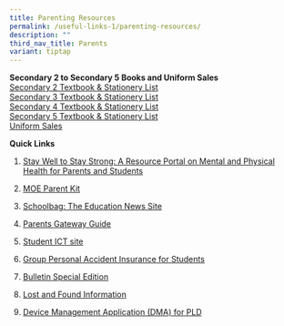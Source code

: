 ```yaml
---
title: Parenting Resources
permalink: /useful-links-1/parenting-resources/
description: ""
third_nav_title: Parents
variant: tiptap
---
```

<p><strong>Secondary 2 to Secondary 5 Books and Uniform Sales</strong>
<br><a href="/files/Seng_Kang_Secondary_2025_Sec_2_peach.pdf" rel="noopener nofollow" target="_blank">Secondary 2 Textbook &amp; Stationery List</a>
<br><a href="/files/Seng_Kang_Secondary_2025_Sec_3_blue.pdf" rel="noopener nofollow" target="_blank">Secondary 3 Textbook &amp; Stationery List</a>
<br><a href="/files/Seng_Kang_Secondary_2025_Sec_4_purple.pdf" rel="noopener nofollow" target="_blank">Secondary 4 Textbook &amp; Stationery List</a>
<br><a href="/files/Seng_Kang_Secondary_2025_Sec_5_revised.pdf" rel="noopener nofollow" target="_blank">Secondary 5 Textbook &amp; Stationery List</a>
<br><a href="/files/Purchase_of_School_Uniform___Shanghai_School_Uniforms.pdf" rel="noopener nofollow" target="_blank">Uniform Sales</a>
</p>
<p></p>
<p><strong>Quick Links</strong> 
<br>
</p>
<ol data-tight="true" class="tight">
<li>
<p><a href="https://www.healthhub.sg/programmes/170/StayWell" rel="noopener noreferrer nofollow" target="_blank">Stay Well to Stay Strong: A Resource Portal on Mental and Physical Health for Parents and Students</a>
</p>
</li>
<li>
<p><a href="https://www.moe.gov.sg/parentkit" rel="noopener noreferrer nofollow" target="_blank">MOE Parent Kit</a>
</p>
</li>
<li>
<p><a href="https://www.schoolbag.edu.sg/" rel="noopener noreferrer nofollow" target="_blank">Schoolbag: The Education News Site</a>
</p>
</li>
<li>
<p><a href="https://www.sengkangsec.moe.edu.sg/useful-links-1/parenting-resources/parents-gateway/" rel="noopener noreferrer nofollow" target="_blank">Parents Gateway Guide</a>
</p>
</li>
<li>
<p><a href="https://sites.google.com/moe.edu.sg/skss-student-ict/home" rel="noopener noreferrer nofollow" target="_blank">Student ICT site</a>
</p>
</li>
<li>
<p><a href="/files/Product_Fact_Sheet__Year_2024_May__Revised.pdf" rel="noopener noreferrer nofollow" target="_blank">Group Personal Accident Insurance for Students</a>
</p>
</li>
<li>
<p><a href="/files/SKSS%20Bulletin%20Special%20Edition%2027%20July%202021.pdf" rel="noopener noreferrer nofollow" target="_blank">Bulletin Special Edition</a>
</p>
</li>
<li>
<p><a href="/files/Lost%20and%20Found%20Information.pdf" rel="noopener noreferrer nofollow" target="_blank">Lost and Found Information</a>
</p>
</li>
<li>
<p><a href="https://www.sengkangsec.moe.edu.sg/curriculum/National-Digital-Literacy-Prog/DMA/" rel="noopener noreferrer nofollow" target="_blank">Device Management Application (DMA) for PLD</a>
</p>
</li>
</ol>
<p></p>